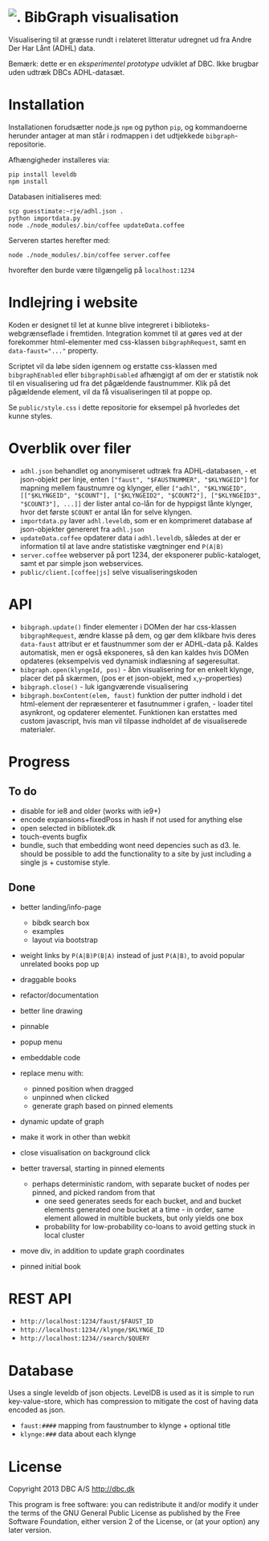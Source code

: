 # ![.](https://solsort.com/_github_statistics.gif) BibGraph visualisation

Visualisering til at græsse rundt i relateret litteratur udregnet ud fra Andre Der Har Lånt (ADHL) data.

Bemærk: dette er en _eksperimentel prototype_ udviklet af DBC.
Ikke brugbar uden udtræk DBCs ADHL-datasæt.

# Installation

Installationen forudsætter node.js `npm` og python `pip`, og kommandoerne herunder antager at man står i rodmappen i det udtjekkede `bibgraph`-repositorie.

Afhængigheder installeres via:

    pip install leveldb
    npm install

Databasen initialiseres med:

    scp guesstimate:~rje/adhl.json .
    python importdata.py
    node ./node_modules/.bin/coffee updateData.coffee

Serveren startes herefter med:

    node ./node_modules/.bin/coffee server.coffee

hvorefter den burde være tilgængelig på `localhost:1234`

# Indlejring i website

Koden er designet til let at kunne blive integreret i biblioteks-webgrænseflade i fremtiden. 
Integration kommet til at gøres ved at der forekommer html-elementer med css-klassen `bibgraphRequest`, samt en `data-faust="..."` property. 

Scriptet vil da løbe siden igennem og erstatte css-klassen med `bibgraphEnabled` eller `bibgraphDisabled` afhængigt af om der er statistik nok til en visualisering ud fra det pågældende faustnummer. Klik på det pågældende element, vil da få visualiseringen til at poppe op.

Se `public/style.css` i dette repositorie for eksempel på hvorledes det kunne styles.

# Overblik over filer

- `adhl.json` behandlet og anonymiseret udtræk fra ADHL-databasen, - et json-objekt per linje, enten `["faust", "$FAUSTNUMMER", "$KLYNGEID"]` for mapning mellem faustnumre og klynger, eller `["adhl", "$KLYNGEID", [["$KLYNGEID", "$COUNT"], ["$KLYNGEID2", "$COUNT2"], ["$KLYNGEID3", "$COUNT3"], ...]]` der lister antal co-lån for de hyppigst lånte klynger, hvor det første `$COUNT` er antal lån for selve klyngen. 
- `importdata.py` laver `adhl.leveldb`, som er en komprimeret database af json-objekter genereret fra `adhl.json`
- `updateData.coffee` opdaterer data i `adhl.leveldb`, således at der er information til at lave andre statistiske vægtninger end `P(A|B)`
- `server.coffee` webserver på port 1234, der eksponerer public-kataloget, samt et par simple json webservices.
- `public/client.[coffee|js]` selve visualiseringskoden

# API

- `bibgraph.update()` finder elementer i DOMen der har css-klassen `bibgraphRequest`, ændre klasse på dem, og gør dem klikbare hvis deres `data-faust` attribut er et faustnummer som der er ADHL-data på. Kaldes automatisk, men er også eksponeres, så den kan kaldes hvis DOMen opdateres (eksempelvis ved dynamisk indlæsning af søgeresultat.
- `bibgraph.open(klyngeId, pos)` - åbn visualisering for en enkelt klynge, placer det på skærmen, (pos er et json-objekt, med `x`,`y`-properties)
- `bibgraph.close()` - luk igangværende visualisering
- `bibgraph.boxContent(elem, faust)` funktion der putter indhold i det html-element der repræsenterer et fasutnummer i grafen, - loader titel asynkront, og opdaterer elementet. Funktionen kan erstattes med custom javascript, hvis man vil tilpasse indholdet af de visualiserede materialer.

# Progress

## To do

- disable for ie8 and older (works with ie9+)
- encode expansions+fixedPoss in hash if not used for anything else
- open selected in bibliotek.dk
- touch-events bugfix
- bundle, such that embedding wont need depencies such as d3. Ie. should be possible to add the functionality to a site by just including a single js + customise style.

## Done
- better landing/info-page
    - bibdk search box
    - examples
    - layout via bootstrap
- weight links by `P(A|B)P(B|A)` instead of just `P(A|B)`, to avoid popular unrelated books pop up
- draggable books
- refactor/documentation
- better line drawing
- pinnable
- popup menu
- embeddable code
- replace menu with:
    - pinned position when dragged
    - unpinned when clicked
    - generate graph based on pinned elements 
- dynamic update of graph
- make it work in other than webkit
- close visualisation on background click
- better traversal, starting in pinned elements
    - perhaps deterministic random, with separate bucket of nodes per pinned, and picked random from that
        - one seed generates seeds for each bucket, and and bucket elements generated one bucket at a time - in order, same element allowed in multible buckets, but only yields one box
        - probability for low-probability co-loans to avoid getting stuck in local cluster

- move div, in addition to update graph coordinates
- pinned initial book


# REST API

- `http://localhost:1234/faust/$FAUST_ID` 
- `http://localhost:1234//klynge/$KLYNGE_ID`
- `http://localhost:1234//search/$QUERY`

# Database

Uses a single leveldb of json objects. LevelDB is used as it is simple to run key-value-store, which has compression to mitigate the cost of having data encoded as json.

- `faust:####` mapping from faustnumber to klynge + optional title
- `klynge:###` data about each klynge

# License

Copyright 2013 DBC A/S <http://dbc.dk>

This program is free software: you can redistribute it and/or modify
it under the terms of the GNU General Public License as published by
the Free Software Foundation, either version 2 of the License, or
(at your option) any later version.
